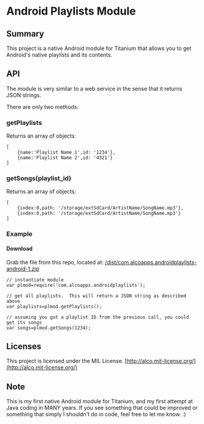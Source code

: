 # Android Playlists Module 

## Summary

This project is a native Android module for Titanium that allows you to get Android's native playlists and its contents.

## API
The module is very similar to a web service in the sense that it returns JSON strings.

There are only two methods:

### getPlaylists
Returns an array of objects:

```
[
	{name:'Playlist Name 1',id: '1234'},
	{name:'Playlist Name 2',id: '4321'}
]
```

### getSongs(playlist_id)
Returns an array of objects:

```
[
	{index:0,path: '/storage/extSdCard/ArtistName/SongName.mp3'},
	{index:0,path: '/storage/extSdCard/ArtistName/SongName.mp3'}
]
```

### Example

#### Download
Grab the file from this repo, located at: [/dist/com.alcoapps.androidplaylists-android-1.zip](https://github.com/ricardoalcocer/TiAndroidPlaylistsModule/blob/master/dist/com.alcoapps.androidplaylists-android-1.zip)

```
// instantiate module
var plmod=require('com.alcoapps.androidplaylists');

// get all playlists.  This will return a JSON string as described above
var playlists=plmod.getPlaylists();

// assuming you got a playlist ID from the previous call, you could get its songs
var songs=plmod.getSongs(1234);

```

## Licenses
This project is licensed under the MIL License. [http://alco.mit-license.org/](http://alco.mit-license.org/)

## Note
This is my first native Android module for Titanium, and my first attempt at Java coding in MANY years.  If you see something that could be improved or something that simply I shouldn't do in code, feel free to let me know. :)